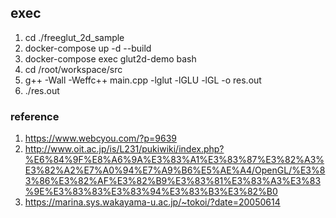 

## exec
1. cd ./freeglut_2d_sample
2. docker-compose up -d --build
3. docker-compose exec glut2d-demo bash
4. cd /root/workspace/src
5. g++ -Wall -Weffc++ main.cpp -lglut -lGLU -lGL -o res.out
6. ./res.out

### reference
1. https://www.webcyou.com/?p=9639
2. http://www.oit.ac.jp/is/L231/pukiwiki/index.php?%E6%84%9F%E8%A6%9A%E3%83%A1%E3%83%87%E3%82%A3%E3%82%A2%E7%A0%94%E7%A9%B6%E5%AE%A4/OpenGL/%E3%83%86%E3%82%AF%E3%82%B9%E3%83%81%E3%83%A3%E3%83%9E%E3%83%83%E3%83%94%E3%83%B3%E3%82%B0
3. https://marina.sys.wakayama-u.ac.jp/~tokoi/?date=20050614